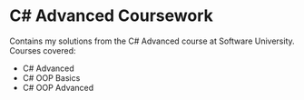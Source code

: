 # C# Advanced Coursework

Contains my solutions from the C# Advanced course at Software University. Courses covered:
- C# Advanced
- C# OOP Basics
- C# OOP Advanced
